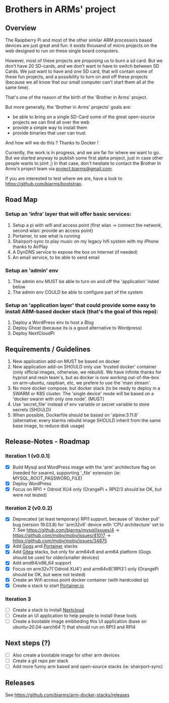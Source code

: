 # Brothers in ARMs' project

## Overview
The Raspberry Pi and most of the other similar ARM processors based devices are just great and fun:
it exists thousand of micro projects on the web designed to run on these single board computers.

However, most of these projects are proposing us to burn a sd card.
But we don't have 20 SD-cards, and we don't want to have to switch between SD Cards. We just want to have and one SD card, that will contain some of these fun projects,
and a possibility to turn on and off these projects (because we all know that our small computer can't start them all at the same time).

That's one of the reason of the birth of the 'Brother in Arms' project.

But more generally, the 'Brother in Arms' projects' goals are:
 - be able to bring on a single SD-Card some of the great open-source projects we can find all over the web
 - provide a simple way to install them
 - provide binaries that user can trust

And how will we do this ? Thanks to Docker !

Currently, the work is in progress, and we are far for where we want to go.
But we started anyway to publish some first alpha project, just in case other people wants to joint ;)
In that case, don't hesitate to contact the Brother In Arms's project team via project.biarms@gmail.com.

If you are interested to test where we are, have a look to https://github.com/biarms/bootstrap.

## Road Map
### Setup an 'infra' layer that will offer basic services:
1. Setup a pi with wifi and access point (first wlan -> connect the network, second wlan: provide an access point)
2. Portainer, to see what is running
3. Shairport-sync to play music on my legacy hifi system with my iPhone thanks to AirPlay
4. A DynDNS service to expose the box on Internet (if needed)
5. An email service, to be able to send email

### Setup an 'admin' env
1. The admin env MUST be able to turn on and off the 'application' listed below
2. The admin env COULD be able to configure part of the system

### Setup an 'application layer' that could provide some easy to install ARM-based docker stack (that's the goal of this repo):
1. Deploy a WordPress env to host a Blog
2. Deploy Ghost (because its is a good alternative to Wordpress)
3. Deploy NextCloudPi

## Requirements / Guidelines
1. New application add-on MUST be based on docker
2. New application add-on SHOULD only use 'trusted docker' container (only official images, otherwise, we rebuild). We have infinite
   thanks for hypriot and resin team's, but as docker is now working out-of-the-box on arm-ubuntu, raspbian, etc, we prefere to use
   the 'main stream'.
3. No more docker compose, but docker stack (to be ready to deploy in a SWARM or K8S cluster. The 'single device' mode
   will be based on a 'docker swarm with only one node'. (MUST)
4. Use 'secret_file' instead of env variable or secret variable to store secrets (SHOULD)
5. When possible, Dockerfile should be based on 'alpine:3.11.6' (alternative: every biarms rebuild image SHOULD inherit from the same base image, to reduce disk usage)

## Release-Notes - Roadmap
### Iteration 1 (v0.0.1)
 - [x] Build Mysql and WordPress image with the 'arm' architecture flag on (needed for swarm), supporting '_file' extension
       (ie: MYSQL_ROOT_PASSWORD_FILE)
 - [x] Deploy WordPress
 - [x] Focus on RPI1 + Odroid XU4 only (OrangePi + RPI2/3 should be OK, but were not tested)
 
### Iteration 2 (v0.0.2)
 - [x] Deprecated (at least temporary) RPI1 support, because of 'docker pull' bug (version 19.03.8) for 'arm32v6' device with 'CPU architecture' set to 7. 
       See https://github.com/biarms/mysql/issues/4 -> https://github.com/moby/moby/issues/41017 -> https://github.com/moby/moby/issues/34875
 - [x] Add [Gogs](https://gogs.io/) and [Portainer](https://www.portainer.io/) stacks
 - [x] Add [Gitea](https://gitea.io/) stacks, but only for arm64v8 and arm64 platform (Gogs should be used for older/smaller devices)
 - [x] Add amd64/x86_64 support
 - [x] Focus on arm32v7('Odroid XU4') and arm64v8('RPI3') only (OrangePi should be OK, but were not tested)
 - [x] Create an Wifi access point docker container (with hardcoded ip)
 - [x] Create a stack to start [Portainer.io](https://www.portainer.io/)

### Iteration 3
 - [ ] Create a stack to install [Nextcloud](https://nextcloud.com/) 
 - [ ] Create an UI application to help people to install these tools
 - [ ] Create a bootable image embbeding this UI application (base on ubuntu-20.04-aarch64 ?) that should run on RPI3 and RPI4

## Next steps (?)
 - [ ] Also create a bootable image for other arm devices
 - [ ] Create a git repo per stack
 - [ ] Add more funny arm based and open-source stacks (ie: shairport-sync)

## Releases
See https://github.com/biarms/arm-docker-stacks/releases